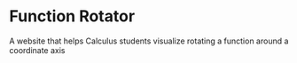 # Function Rotator

A website that helps Calculus students visualize rotating a function around a coordinate axis
